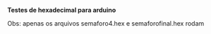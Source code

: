 **Testes de hexadecimal para arduino**



Obs: apenas os arquivos semaforo4.hex e semaforofinal.hex rodam
